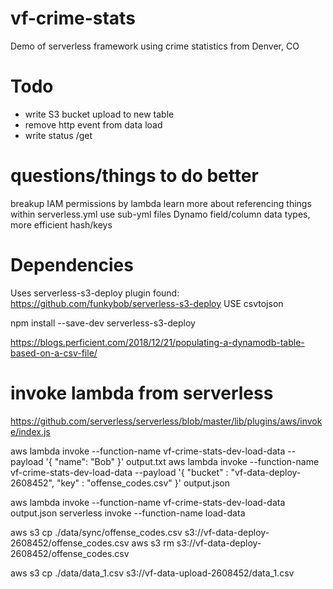 # vf-crime-stats
Demo of serverless framework using crime statistics from Denver, CO


# Todo
- write S3 bucket upload to new table
- remove http event from data load
- write status /get

# questions/things to do better
breakup IAM permissions by lambda
learn more about referencing things within serverless.yml
use sub-yml files
Dynamo field/column data types, more efficient hash/keys

# Dependencies
Uses serverless-s3-deploy plugin found: https://github.com/funkybob/serverless-s3-deploy
USE csvtojson

npm install --save-dev serverless-s3-deploy

https://blogs.perficient.com/2018/12/21/populating-a-dynamodb-table-based-on-a-csv-file/



# invoke lambda from serverless
https://github.com/serverless/serverless/blob/master/lib/plugins/aws/invoke/index.js


aws lambda invoke --function-name vf-crime-stats-dev-load-data --payload '{ "name": "Bob" }' output.txt
aws lambda invoke --function-name vf-crime-stats-dev-load-data --payload '{ "bucket" : "vf-data-deploy-2608452", "key" : "offense_codes.csv" }' output.json


aws lambda invoke --function-name vf-crime-stats-dev-load-data  output.json
serverless invoke --function-name load-data

aws s3 cp ./data/sync/offense_codes.csv s3://vf-data-deploy-2608452/offense_codes.csv
aws s3 rm s3://vf-data-deploy-2608452/offense_codes.csv

aws s3 cp ./data/data_1.csv s3://vf-data-upload-2608452/data_1.csv
